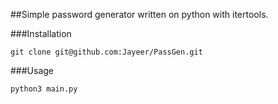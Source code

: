 ##Simple password generator written on python with itertools.

###Installation

```git clone git@github.com:Jayeer/PassGen.git```

###Usage

```python3 main.py```